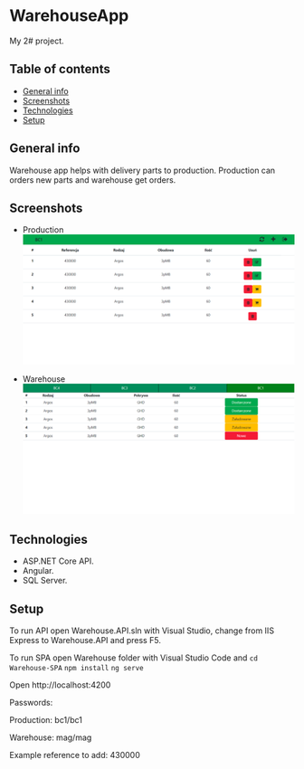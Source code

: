 # WarehouseApp
My 2# project.

## Table of contents
* [General info](#general-info)
* [Screenshots](#screenshots)
* [Technologies](#technologies)
* [Setup](#setup)

## General info
Warehouse app helps with delivery parts to production.
Production can orders new parts and warehouse get orders.

## Screenshots
* Production
![Example production](./img/exampleProduction.png)

* Warehouse
![Example warehouse](./img/exampleWarehouse.png)

## Technologies
* ASP.NET Core API.
* Angular.
* SQL Server.

## Setup
To run API open Warehouse.API.sln with Visual Studio, change from IIS Express to Warehouse.API and press F5.

To run SPA open Warehouse folder with Visual Studio Code and 
`cd Warehouse-SPA` 
`npm install`
`ng serve`

Open http://localhost:4200

Passwords:

Production:
 bc1/bc1

Warehouse:
 mag/mag

Example reference to add: 430000
